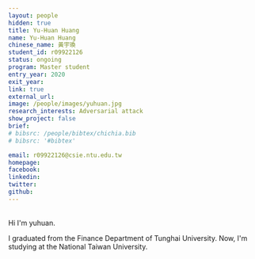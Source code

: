 ```yaml
---
layout: people
hidden: true
title: Yu-Huan Huang
name: Yu-Huan Huang
chinese_name: 黃宇瑍
student_id: r09922126
status: ongoing
program: Master student
entry_year: 2020
exit_year:
link: true
external_url:
image: /people/images/yuhuan.jpg
research_interests: Adversarial attack
show_project: false
brief:
# bibsrc: /people/bibtex/chichia.bib
# bibsrc: '#bibtex'

email: r09922126@csie.ntu.edu.tw
homepage:
facebook:
linkedin:
twitter:
github:
---
```


<br />
Hi I'm yuhuan.

I graduated from the Finance Department of Tunghai University. Now, I'm studying at the National Taiwan University.
